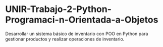 # UNIR-Trabajo-2-Python-Programaci-n-Orientada-a-Objetos
Desarrollar un sistema básico de inventario con POO en Python para gestionar productos y realizar operaciones de inventario.
